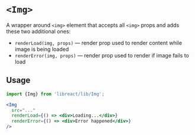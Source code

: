 # `<Img>`

A wrapper around `<img>` element that accepts all `<img>` props and adds these two additional ones:

- `renderLoad(img, props)` &mdash; render prop used to render content while image is being loaded
- `renderError(img, props)` &mdash; render prop used to render if image fails to load


## Usage

```jsx
import {Img} from 'libreact/lib/Img';

<Img
  src="..."
  renderLoad={() => <div>Loading...</div>}
  renderError={() => <div>Error happened</div>}
/>
```
